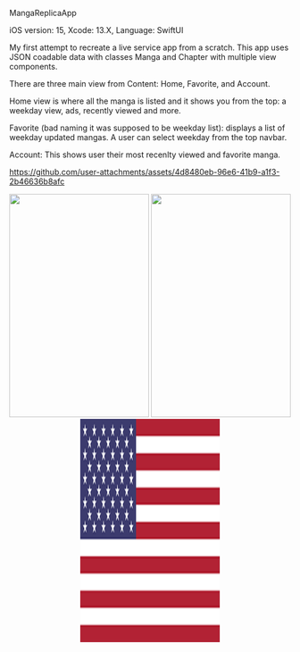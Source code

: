MangaReplicaApp

iOS version: 15,
Xcode: 13.X,
Language: SwiftUI

My first attempt to recreate a live service app from a scratch. 
This app uses JSON coadable data with classes Manga and Chapter with multiple view components.

There are three main view from Content: Home, Favorite, and Account.

Home view is where all the manga is listed and it shows you from the top: a weekday view, ads, recently viewed and more.

Favorite (bad naming it was supposed to be weekday list): displays a list of weekday updated mangas. A user can select weekday from the top navbar.

Account: This shows user their most recenlty viewed and favorite manga.

https://github.com/user-attachments/assets/4d8480eb-96e6-41b9-a1f3-2b46636b8afc

<p align="center">
  <img width="250" height="400" src="https://picsum.photos/460/300">
  <img width="250" height="400" src="https://picsum.photos/460/300">
  <img width="250" height="400" src="https://github.com/dragoonreign/MangaAppReplica_iOS15/blob/main/App/Assets.xcassets/US.imageset/US%402x.png?raw=true">
</p>
